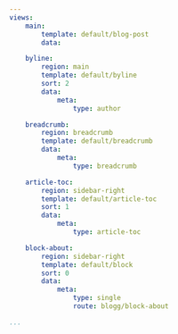 ```yaml
---
views:
    main:
        template: default/blog-post
        data:

    byline:
        region: main
        template: default/byline
        sort: 2
        data:
            meta: 
                type: author

    breadcrumb:
        region: breadcrumb
        template: default/breadcrumb
        data:
            meta: 
                type: breadcrumb

    article-toc:
        region: sidebar-right
        template: default/article-toc
        sort: 1
        data:
            meta: 
                type: article-toc

    block-about:
        region: sidebar-right
        template: default/block
        sort: 0
        data:
            meta: 
                type: single
                route: blogg/block-about

...
```

